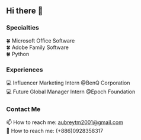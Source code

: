 ## Hi there 👋

### Specialties
🍀 Microsoft Office Software \
🍀 Adobe Family Software \
🍀 Python

### Experiences
💻 Influencer Marketing Intern @BenQ Corporation\
💻 Future Global Manager Intern @Epoch Foundation 

### Contact Me
📫 How to reach me: aubreytm2001@gmail.com \
📱 How to reach me: (+886)0928358317 
